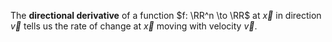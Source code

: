 The **directional derivative** of a function $f: \RR^n \to \RR$ at $\vec{x}$ in direction $\vec{v}$ tells us the rate of change at $\vec{x}$ moving with velocity $\vec{v}$.

